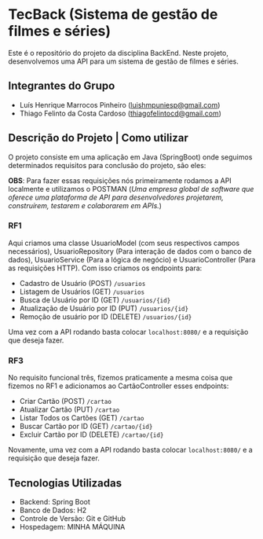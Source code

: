 # TecBack (Sistema de gestão de filmes e séries) 
Este é o repositório do projeto da disciplina BackEnd. Neste projeto, desenvolvemos uma API para um sistema de gestão de filmes e séries.
## Integrantes do Grupo

- Luís Henrique Marrocos Pinheiro (luishmpuniesp@gmail.com)
- Thiago Felinto da Costa Cardoso (thiagofelintocd@gmail.com)

## Descrição do Projeto | Como utilizar

O projeto consiste em uma aplicação em Java (SpringBoot) onde seguimos determinados requisitos para conclusão do projeto, são eles: 

**OBS**: Para fazer essas requisições nós primeiramente rodamos a API localmente e utilizamos o POSTMAN (*Uma empresa global de software que oferece uma plataforma de API para desenvolvedores projetarem, construírem, testarem e colaborarem em APIs.*) 

### RF1

Aqui criamos uma classe UsuarioModel (com seus respectivos campos necessários), UsuarioRepository (Para interação de dados com o banco de dados), UsuarioService (Para a lógica de negócio) e UsuarioController (Para as requisições HTTP). Com isso criamos os endpoints para: 

- Cadastro de Usuário (POST) `/usuarios`
- Listagem de Usuários (GET) `/usuarios`
- Busca de Usuário por ID (GET) `/usuarios/{id}`
- Atualização de Usuário por ID (PUT) `/usuarios/{id}`
- Remoção de usuário por ID (DELETE) `/usuarios/{id}`

Uma vez com a API rodando basta colocar `localhost:8080/` e a requisição que deseja fazer.

### RF3

No requisito funcional três, fizemos praticamente a mesma coisa que fizemos no RF1 e adicionamos ao CartãoController esses endpoints: 

- Criar Cartão (POST) `/cartao`
- Atualizar Cartão (PUT) `/cartao`
- Listar Todos os Cartões (GET) `/cartao`
- Buscar Cartão por ID (GET) `/cartao/{id}`
- Excluir Cartão por ID (DELETE) `/cartao/{id}`

Novamente, uma vez com a API rodando basta colocar `localhost:8080/` e a requisição que deseja fazer.

## Tecnologias Utilizadas

- Backend: Spring Boot
- Banco de Dados: H2
- Controle de Versão: Git e GitHub
- Hospedagem: MINHA MÁQUINA
